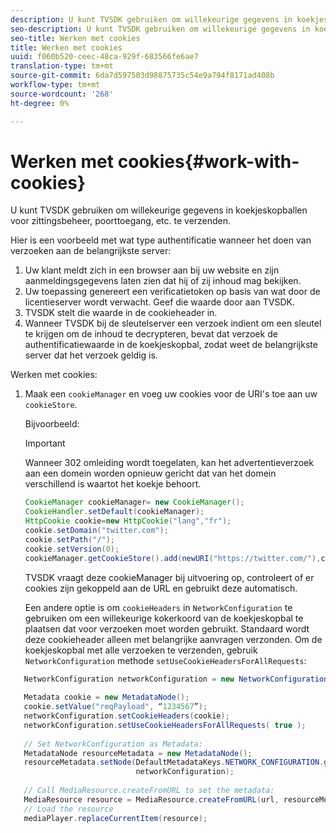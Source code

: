 ```yaml
---
description: U kunt TVSDK gebruiken om willekeurige gegevens in koekjeskopballen voor zittingsbeheer, poorttoegang, etc. te verzenden.
seo-description: U kunt TVSDK gebruiken om willekeurige gegevens in koekjeskopballen voor zittingsbeheer, poorttoegang, etc. te verzenden.
seo-title: Werken met cookies
title: Werken met cookies
uuid: f060b520-ceec-48ca-929f-683566fe6ae7
translation-type: tm+mt
source-git-commit: 6da7d597503d98875735c54e9a794f8171ad408b
workflow-type: tm+mt
source-wordcount: '268'
ht-degree: 0%

---
```



# Werken met cookies{#work-with-cookies}

U kunt TVSDK gebruiken om willekeurige gegevens in koekjeskopballen voor zittingsbeheer, poorttoegang, etc. te verzenden.

Hier is een voorbeeld met wat type authentificatie wanneer het doen van verzoeken aan de belangrijkste server:

1. Uw klant meldt zich in een browser aan bij uw website en zijn aanmeldingsgegevens laten zien dat hij of zij inhoud mag bekijken.
1. Uw toepassing genereert een verificatietoken op basis van wat door de licentieserver wordt verwacht. Geef die waarde door aan TVSDK.
1. TVSDK stelt die waarde in de cookieheader in.
1. Wanneer TVSDK bij de sleutelserver een verzoek indient om een sleutel te krijgen om de inhoud te decrypteren, bevat dat verzoek de authentificatiewaarde in de koekjeskopbal, zodat weet de belangrijkste server dat het verzoek geldig is.

Werken met cookies:

1. Maak een `cookieManager` en voeg uw cookies voor de URI&#39;s toe aan uw `cookieStore`.

   Bijvoorbeeld:

   >[!IMPORTANT]
   >
   >Wanneer 302 omleiding wordt toegelaten, kan het advertentieverzoek aan een domein worden opnieuw gericht dat van het domein verschillend is waartot het koekje behoort.

   ```java
   CookieManager cookieManager= new CookieManager(); 
   CookieHandler.setDefault(cookieManager);  
   HttpCookie cookie=new HttpCookie("lang","fr"); 
   cookie.setDomain("twitter.com");  
   cookie.setPath("/"); 
   cookie.setVersion(0); 
   cookieManager.getCookieStore().add(newURI("https://twitter.com/"),cookie);
   ```

   TVSDK vraagt deze cookieManager bij uitvoering op, controleert of er cookies zijn gekoppeld aan de URL en gebruikt deze automatisch.

   Een andere optie is om `cookieHeaders` in `NetworkConfiguration` te gebruiken om een willekeurige kokerkoord van de koekjeskopbal te plaatsen dat voor verzoeken moet worden gebruikt. Standaard wordt deze cookieheader alleen met belangrijke aanvragen verzonden. Om de koekjeskopbal met alle verzoeken te verzenden, gebruik `NetworkConfiguration` methode `setUseCookieHeadersForAllRequests`:

```java
   NetworkConfiguration networkConfiguration = new NetworkConfiguration(); 
    
   Metadata cookie = new MetadataNode(); 
   cookie.setValue("reqPayload", “1234567”); 
   networkConfiguration.setCookieHeaders(cookie); 
   networkConfiguration.setUseCookieHeadersForAllRequests( true ); 
    
   // Set NetworkConfiguration as Metadata:                                                                   
   MetadataNode resourceMetadata = new MetadataNode(); 
   resourceMetadata.setNode(DefaultMetadataKeys.NETWORK_CONFIGURATION.getValue(),  
                            networkConfiguration); 
    
   // Call MediaResource.createFromURL to set the metadata: 
   MediaResource resource = MediaResource.createFromURL(url, resourceMetadata); 
   // Load the resource 
   mediaPlayer.replaceCurrentItem(resource);
```
